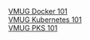 [VMUG Docker 101](https://github.com/CNA-Tech/PKS-Ninja/tree/Pks1.4/LabGuides/VMUGDocker101-VG5930)  
[VMUG Kubernetes 101](https://github.com/CNA-Tech/PKS-Ninja/tree/Pks1.4/LabGuides/VMUGK8s101-VG6489)  
[VMUG PKS 101](https://github.com/CNA-Tech/PKS-Ninja/tree/Pks1.4/LabGuides/VMUGPKS101-VG6922)  
